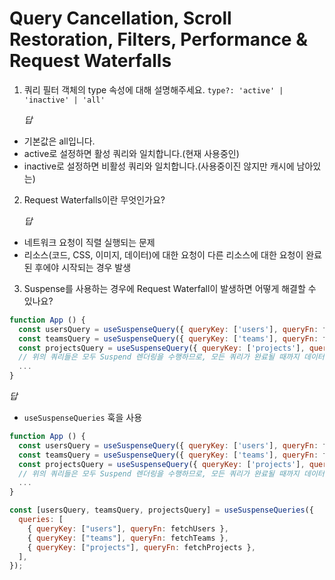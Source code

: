 # Query Cancellation, Scroll Restoration, Filters, Performance & Request Waterfalls

1. 쿼리 필터 객체의 type 속성에 대해 설명해주세요.
   `type?: 'active' | 'inactive' | 'all'`

   _답_

- 기본값은 all입니다.
- active로 설정하면 활성 쿼리와 일치합니다.(현재 사용중인)
- inactive로 설정하면 비활성 쿼리와 일치합니다.(사용중이진 않지만 캐시에 남아있는)

2. Request Waterfalls이란 무엇인가요?

   _답_

- 네트워크 요청이 직렬 실행되는 문제
- 리소스(코드, CSS, 이미지, 데이터)에 대한 요청이 다른 리소스에 대한 요청이 완료된 후에야 시작되는 경우 발생

3. Suspense를 사용하는 경우에 Request Waterfall이 발생하면 어떻게 해결할 수 있나요?

```js
function App () {
  const usersQuery = useSuspenseQuery({ queryKey: ['users'], queryFn: fetchUsers })
  const teamsQuery = useSuspenseQuery({ queryKey: ['teams'], queryFn: fetchTeams })
  const projectsQuery = useSuspenseQuery({ queryKey: ['projects'], queryFn: fetchProjects })
  // 위의 쿼리들은 모두 Suspend 렌더링을 수행하므로, 모든 쿼리가 완료될 때까지 데이터가 렌더링되지 않습니다
  ...
}
```

_답_

- `useSuspenseQueries` 훅을 사용

```js
function App () {
  const usersQuery = useSuspenseQuery({ queryKey: ['users'], queryFn: fetchUsers })
  const teamsQuery = useSuspenseQuery({ queryKey: ['teams'], queryFn: fetchTeams })
  const projectsQuery = useSuspenseQuery({ queryKey: ['projects'], queryFn: fetchProjects })
  // 위의 쿼리들은 모두 Suspend 렌더링을 수행하므로, 모든 쿼리가 완료될 때까지 데이터가 렌더링되지 않습니다
  ...
}

const [usersQuery, teamsQuery, projectsQuery] = useSuspenseQueries({
  queries: [
    { queryKey: ["users"], queryFn: fetchUsers },
    { queryKey: ["teams"], queryFn: fetchTeams },
    { queryKey: ["projects"], queryFn: fetchProjects },
  ],
});
```
